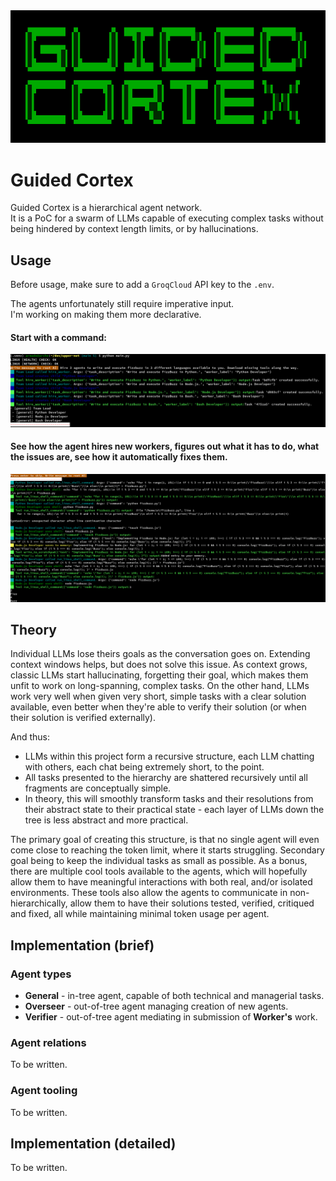 <img src="./assets/banner.png"/>

# Guided Cortex

Guided Cortex is a hierarchical agent network.<br>
It is a PoC for a swarm of LLMs capable of executing complex tasks
without being hindered by context length limits, or by hallucinations.

## Usage

Before usage, make sure to add a `GroqCloud` API key to the `.env`.

The agents unfortunately still require imperative input.  
I'm working on making them more declarative.

#### Start with a command:

<img src="./assets/fizzbuzz_0.png"/>

#### See how the agent hires new workers, figures out what it has to do, what the issues are, see how it automatically fixes them.

<img src="./assets/fizzbuzz_1.png"/>

## Theory

Individual LLMs lose theirs goals as the conversation goes on.
Extending context windows helps, but does not solve this issue.
As context grows, classic LLMs start hallucinating, forgetting their goal,
which makes them unfit to work on long-spanning, complex tasks.
On the other hand, LLMs work very well when given very short, simple
tasks with a clear solution available, even better when they're able to
verify their solution (or when their solution is verified externally).

And thus:

- LLMs within this project form a recursive structure, each LLM chatting with others, each chat being extremely short,
  to the point.
- All tasks presented to the hierarchy are shattered recursively until all fragments are conceptually simple.
- In theory, this will smoothly transform tasks and their resolutions from their abstract state to their practical
  state - each layer of LLMs down the tree is less abstract and more practical.

The primary goal of creating this structure, is that no single agent will
even come close to reaching the token limit, where it starts struggling.
Secondary goal being to keep the individual tasks as small as possible.
As a bonus, there are multiple cool tools available to the agents,
which will hopefully allow them to have meaningful interactions with
both real, and/or isolated environments.
These tools also allow the agents to communicate in non-hierarchically,
allow them to have their solutions tested, verified, critiqued and fixed,
all while maintaining minimal token usage per agent.

## Implementation (brief)

### Agent types

- **General** - in-tree agent, capable of both technical and managerial tasks.
- **Overseer** - out-of-tree agent managing creation of new agents.
- **Verifier** - out-of-tree agent mediating in submission of **Worker's** work.

### Agent relations

To be written.

### Agent tooling

To be written.

## Implementation (detailed)

To be written.